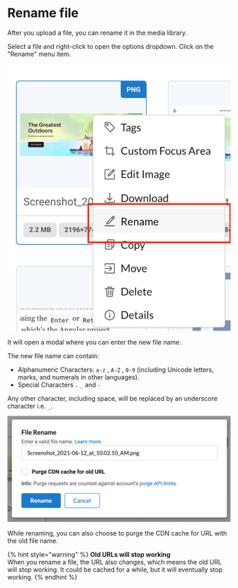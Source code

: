 # Rename file

After you upload a file, you can rename it in the media library.

Select a file and right-click to open the options dropdown. Click on the "Rename" menu item.

![](../../.gitbook/assets/screenshot-2021-06-14-at-6.17.17-pm.png)

It will open a modal where you can enter the new file name.

The new file name can contain:

* Alphanumeric Characters: `a-z` , `A-Z` , `0-9` \(including Unicode letters, marks, and numerals in other languages\). 
* Special Characters `.` `_` and `-`

Any other character, including space, will be replaced by an underscore character i.e. `_`.

![Rename file](../../.gitbook/assets/image%20%2827%29.png)

While renaming, you can also choose to purge the CDN cache for URL with the old file name.

{% hint style="warning" %}
**Old URLs will stop working**  
When you rename a file, the URL also changes, which means the old URL will stop working. It could be cached for a while, but it will eventually stop working. 
{% endhint %}


